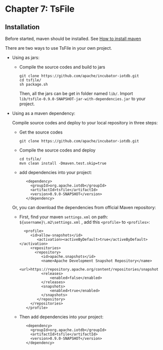 <!--

    Licensed to the Apache Software Foundation (ASF) under one
    or more contributor license agreements.  See the NOTICE file
    distributed with this work for additional information
    regarding copyright ownership.  The ASF licenses this file
    to you under the Apache License, Version 2.0 (the
    "License"); you may not use this file except in compliance
    with the License.  You may obtain a copy of the License at

        http://www.apache.org/licenses/LICENSE-2.0

    Unless required by applicable law or agreed to in writing,
    software distributed under the License is distributed on an
    "AS IS" BASIS, WITHOUT WARRANTIES OR CONDITIONS OF ANY
    KIND, either express or implied.  See the License for the
    specific language governing permissions and limitations
    under the License.

-->

# Chapter 7: TsFile

## Installation

Before started, maven should be installed. See <a href="https://maven.apache.org/install.html">How to install maven</a>

There are two ways to use TsFile in your own project.

* Using as jars:
	* Compile the source codes and build to jars
	
		```
		git clone https://github.com/apache/incubator-iotdb.git
		cd tsfile/
		sh package.sh
		```
		Then, all the jars can be get in folder named `lib/`. Import `lib/tsfile-0.9.0-SNAPSHOT-jar-with-dependencies.jar` to your project.
	
* Using as a maven dependency: 

	Compile source codes and deploy to your local repository in three steps:

	* Get the source codes
	
		```
		git clone https://github.com/apache/incubator-iotdb.git
		```
	* Compile the source codes and deploy 
		
		```
		cd tsfile/
		mvn clean install -Dmaven.test.skip=true
		```
	* add dependencies into your project:
	
	  ```
		 <dependency>
		   <groupId>org.apache.iotdb</groupId>
		   <artifactId>tsfile</artifactId>
		   <version>0.9.0-SNAPSHOT</version>
		 </dependency>
	  ```
	  
	Or, you can download the dependencies from official Maven repository:
	
	* First, find your maven `settings.xml` on path: `${username}\.m2\settings.xml`
	  , add this `<profile>` to `<profiles>`:
	  ```
	    <profile>
           <id>allow-snapshots</id>
              <activation><activeByDefault>true</activeByDefault></activation>
           <repositories>
             <repository>  
                <id>apache.snapshots</id>
                <name>Apache Development Snapshot Repository</name>
                <url>https://repository.apache.org/content/repositories/snapshots/</url>
                <releases>
                    <enabled>false</enabled>
                </releases>
                <snapshots>
                    <enabled>true</enabled>
                </snapshots>
              </repository>
           </repositories>
         </profile>
	  ```
	* Then add dependencies into your project:
	
	  ```
		 <dependency>
		   <groupId>org.apache.iotdb</groupId>
		   <artifactId>tsfile</artifactId>
		   <version>0.9.0-SNAPSHOT</version>
		 </dependency>
	  ```